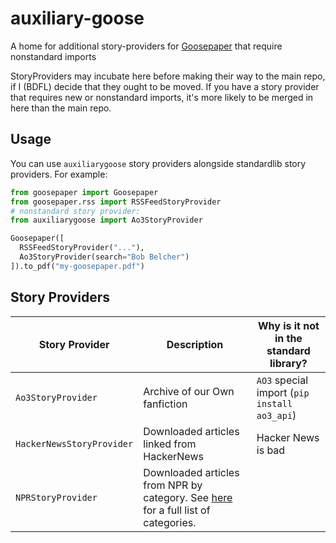 # auxiliary-goose

A home for additional story-providers for [Goosepaper](https://github.com/j6k4m8/goosepaper) that require nonstandard imports

StoryProviders may incubate here before making their way to the main repo, if I (BDFL) decide that they ought to be moved. If you have a story provider that requires new or nonstandard imports, it's more likely to be merged in here than the main repo.

## Usage

You can use `auxiliarygoose` story providers alongside standardlib story providers. For example:

```python
from goosepaper import Goosepaper
from goosepaper.rss import RSSFeedStoryProvider
# nonstandard story provider:
from auxiliarygoose import Ao3StoryProvider

Goosepaper([
  RSSFeedStoryProvider("..."),
  Ao3StoryProvider(search="Bob Belcher")
]).to_pdf("my-goosepaper.pdf")
```

## Story Providers

| Story Provider            | Description                                                                                                                      | Why is it not in the standard library?       |
| ------------------------- | -------------------------------------------------------------------------------------------------------------------------------- | -------------------------------------------- |
| `Ao3StoryProvider`        | Archive of our Own fanfiction                                                                                                    | `AO3` special import (`pip install ao3_api`) |
| `HackerNewsStoryProvider` | Downloaded articles linked from HackerNews                                                                                       | Hacker News is bad                           |
| `NPRStoryProvider`        | Downloaded articles from NPR by category. See [here](https://legacy.npr.org/api/mappingCodes.php) for a full list of categories. |
